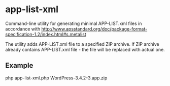 app-list-xml
============

Command-line utility for generating minimal APP-LIST.xml files in accordance with http://www.apsstandard.org/doc/package-format-specification-1.2/index.html#s.metalist


The utility adds APP-LIST.xml file to a specified ZIP archive. If ZIP archive already contains APP-LIST.xml file - the file will be replaced with actual one.

## Example

  php app-list-xml.php WordPress-3.4.2-3.app.zip

